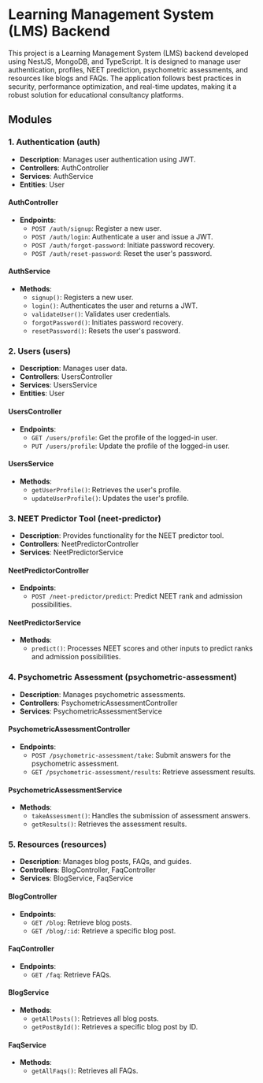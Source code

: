 
# Learning Management System (LMS) Backend

This project is a Learning Management System (LMS) backend developed using NestJS, MongoDB, and TypeScript. It is designed to manage user authentication, profiles, NEET prediction, psychometric assessments, and resources like blogs and FAQs. The application follows best practices in security, performance optimization, and real-time updates, making it a robust solution for educational consultancy platforms.

## Modules

### 1. Authentication (auth)
- **Description**: Manages user authentication using JWT.
- **Controllers**: AuthController
- **Services**: AuthService
- **Entities**: User

#### AuthController
- **Endpoints**:
  - `POST /auth/signup`: Register a new user.
  - `POST /auth/login`: Authenticate a user and issue a JWT.
  - `POST /auth/forgot-password`: Initiate password recovery.
  - `POST /auth/reset-password`: Reset the user's password.

#### AuthService
- **Methods**:
  - `signup()`: Registers a new user.
  - `login()`: Authenticates the user and returns a JWT.
  - `validateUser()`: Validates user credentials.
  - `forgotPassword()`: Initiates password recovery.
  - `resetPassword()`: Resets the user's password.

### 2. Users (users)
- **Description**: Manages user data.
- **Controllers**: UsersController
- **Services**: UsersService
- **Entities**: User

#### UsersController
- **Endpoints**:
  - `GET /users/profile`: Get the profile of the logged-in user.
  - `PUT /users/profile`: Update the profile of the logged-in user.

#### UsersService
- **Methods**:
  - `getUserProfile()`: Retrieves the user's profile.
  - `updateUserProfile()`: Updates the user's profile.

### 3. NEET Predictor Tool (neet-predictor)
- **Description**: Provides functionality for the NEET predictor tool.
- **Controllers**: NeetPredictorController
- **Services**: NeetPredictorService

#### NeetPredictorController
- **Endpoints**:
  - `POST /neet-predictor/predict`: Predict NEET rank and admission possibilities.

#### NeetPredictorService
- **Methods**:
  - `predict()`: Processes NEET scores and other inputs to predict ranks and admission possibilities.

### 4. Psychometric Assessment (psychometric-assessment)
- **Description**: Manages psychometric assessments.
- **Controllers**: PsychometricAssessmentController
- **Services**: PsychometricAssessmentService

#### PsychometricAssessmentController
- **Endpoints**:
  - `POST /psychometric-assessment/take`: Submit answers for the psychometric assessment.
  - `GET /psychometric-assessment/results`: Retrieve assessment results.

#### PsychometricAssessmentService
- **Methods**:
  - `takeAssessment()`: Handles the submission of assessment answers.
  - `getResults()`: Retrieves the assessment results.

### 5. Resources (resources)
- **Description**: Manages blog posts, FAQs, and guides.
- **Controllers**: BlogController, FaqController
- **Services**: BlogService, FaqService

#### BlogController
- **Endpoints**:
  - `GET /blog`: Retrieve blog posts.
  - `GET /blog/:id`: Retrieve a specific blog post.

#### FaqController
- **Endpoints**:
  - `GET /faq`: Retrieve FAQs.

#### BlogService
- **Methods**:
  - `getAllPosts()`: Retrieves all blog posts.
  - `getPostById()`: Retrieves a specific blog post by ID.

#### FaqService
- **Methods**:
  - `getAllFaqs()`: Retrieves all FAQs.
